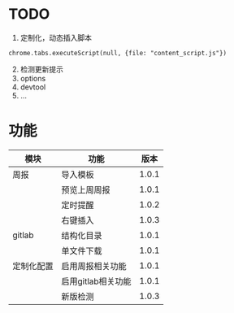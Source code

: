 # TODO

1. 定制化，动态插入脚本

```
chrome.tabs.executeScript(null, {file: "content_script.js"})
```

2. 检测更新提示
3. options
4. devtool
5. ...



# 功能

| 模块        | 功能                | 版本  |
| ---------- | ------------------ | ----- |
| 周报        | 导入模板            | 1.0.1 |
|            | 预览上周周报         | 1.0.1 |
|            | 定时提醒             | 1.0.2 |
|            | 右键插入             | 1.0.3 |
| gitlab     | 结构化目录           | 1.0.1 |
|            | 单文件下载           | 1.0.1 |
|定制化配置    | 启用周报相关功能      | 1.0.1 |
|            | 启用gitlab相关功能   | 1.0.1 |
|            | 新版检测             | 1.0.3 |




